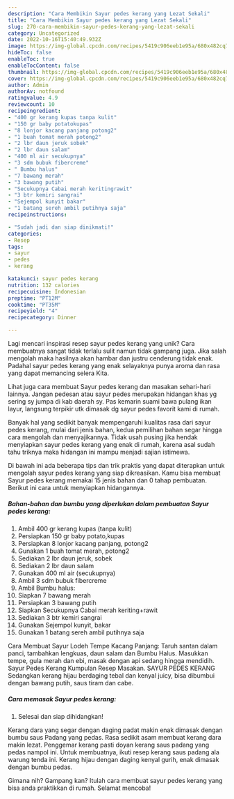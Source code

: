 ```yaml
---
description: "Cara Membikin Sayur pedes kerang yang Lezat Sekali"
title: "Cara Membikin Sayur pedes kerang yang Lezat Sekali"
slug: 270-cara-membikin-sayur-pedes-kerang-yang-lezat-sekali
category: Uncategorized
date: 2022-10-16T15:40:49.932Z
image: https://img-global.cpcdn.com/recipes/5419c906eeb1e95a/680x482cq70/sayur-pedes-kerang-foto-resep-utama.jpg
hideToc: false
enableToc: true
enableTocContent: false
thumbnail: https://img-global.cpcdn.com/recipes/5419c906eeb1e95a/680x482cq70/sayur-pedes-kerang-foto-resep-utama.jpg
cover: https://img-global.cpcdn.com/recipes/5419c906eeb1e95a/680x482cq70/sayur-pedes-kerang-foto-resep-utama.jpg
author: Admin
authorAv: notfound
ratingvalue: 4.9
reviewcount: 10
recipeingredient:
- "400 gr kerang kupas tanpa kulit"
- "150 gr baby potatokupas"
- "8 lonjor kacang panjang potong2"
- "1 buah tomat merah potong2"
- "2 lbr daun jeruk sobek"
- "2 lbr daun salam"
- "400 ml air secukupnya"
- "3 sdm bubuk fibercreme"
- " Bumbu halus"
- "7 bawang merah"
- "3 bawang putih"
- "Secukupnya Cabai merah keritingrawit"
- "3 btr kemiri sangrai"
- "Sejempol kunyit bakar"
- "1 batang sereh ambil putihnya saja"
recipeinstructions:

- "Sudah jadi dan siap dinikmati!"
categories:
- Resep
tags:
- sayur
- pedes
- kerang

katakunci: sayur pedes kerang 
nutrition: 132 calories
recipecuisine: Indonesian
preptime: "PT12M"
cooktime: "PT35M"
recipeyield: "4"
recipecategory: Dinner

---
```





Lagi mencari inspirasi resep sayur pedes kerang yang unik? Cara membuatnya sangat tidak terlalu sulit namun tidak gampang juga. Jika salah mengolah maka hasilnya akan hambar dan justru cenderung tidak enak. Padahal sayur pedes kerang yang enak selayaknya punya aroma dan rasa yang dapat memancing selera Kita.





Lihat juga cara membuat Sayur pedes kerang dan masakan sehari-hari lainnya. Jangan pedesan atau sayur pedes merupakan hidangan khas yg sering sy jumpa di kab daerah sy. Pas kemarin suami bawa pulang ikan layur, langsung terpikir utk dimasak dg sayur pedes favorit kami di rumah.

Banyak hal yang sedikit banyak mempengaruhi kualitas rasa dari sayur pedes kerang, mulai dari jenis bahan, kedua pemilihan bahan segar hingga cara mengolah dan menyajikannya. Tidak usah pusing jika hendak menyiapkan sayur pedes kerang yang enak di rumah, karena asal sudah tahu triknya maka hidangan ini mampu menjadi sajian istimewa.






Di bawah ini ada beberapa tips dan trik praktis yang dapat diterapkan untuk mengolah sayur pedes kerang yang siap dikreasikan. Kamu bisa membuat Sayur pedes kerang memakai 15 jenis bahan dan 0 tahap pembuatan. Berikut ini cara untuk menyiapkan hidangannya.

<!--inarticleads1-->

##### Bahan-bahan dan bumbu yang diperlukan dalam pembuatan Sayur pedes kerang:

1. Ambil 400 gr kerang kupas (tanpa kulit)
1. Persiapkan 150 gr baby potato,kupas
1. Persiapkan 8 lonjor kacang panjang, potong2
1. Gunakan 1 buah tomat merah, potong2
1. Sediakan 2 lbr daun jeruk, sobek
1. Sediakan 2 lbr daun salam
1. Gunakan 400 ml air (secukupnya)
1. Ambil 3 sdm bubuk fibercreme
1. Ambil  Bumbu halus:
1. Siapkan 7 bawang merah
1. Persiapkan 3 bawang putih
1. Siapkan Secukupnya Cabai merah keriting+rawit
1. Sediakan 3 btr kemiri sangrai
1. Gunakan Sejempol kunyit, bakar
1. Gunakan 1 batang sereh ambil putihnya saja


Cara Membuat Sayur Lodeh Tempe Kacang Panjang: Taruh santan dalam panci, tambahkan lengkuas, daun salam dan Bumbu Halus. Masukkan tempe, gula merah dan ebi, masak dengan api sedang hingga mendidih. Sayur Pedes Kerang Kumpulan Resep Masakan. SAYUR PEDES KERANG Sedangkan kerang hijau berdaging tebal dan kenyal juicy, bisa dibumbui dengan bawang putih, saus tiram dan cabe. 

<!--inarticleads2-->

##### Cara memasak Sayur pedes kerang:


1. Selesai dan siap dihidangkan!

Kerang dara yang segar dengan daging padat makin enak dimasak dengan bumbu saus Padang yang pedas. Rasa sedikit asam membuat kerang dara makin lezat. Penggemar kerang pasti doyan kerang saus padang yang pedas nampol ini. Untuk membuatnya, ikuti resep kerang saus padang ala warung tenda ini. Kerang hijau dengan daging kenyal gurih, enak dimasak dengan bumbu pedas. 

Gimana nih? Gampang kan? Itulah cara membuat sayur pedes kerang yang bisa anda praktikkan di rumah. Selamat mencoba!
